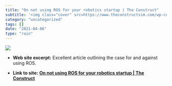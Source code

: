 ```yaml
---
title: "On not using ROS for your robotics startup | The Construct"
subtitle: '<img class="cover" src=https://www.theconstructsim.com/wp-content/uploads/2018/01/Should-you-use-ROS...'
category: "uncategorized"
tags: []
date: "2021-04-06"
type: "rain"
---
```

<img class="cover" src=https://www.theconstructsim.com/wp-content/uploads/2018/01/Should-you-use-ROS-or-not-post-by-the-construct.png>



* **Web site excerpt:** Excellent article outlining the case for and against using ROS.

* **Link to site:** **[On not using ROS for your robotics startup | The Construct](http://www.theconstructsim.com/not-using-ros-robotics-product)**
